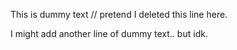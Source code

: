 This is dummy text // pretend I deleted this line here.

I might add another line of dummy text.. but idk.

